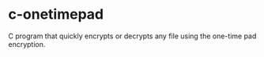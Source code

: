 # c-onetimepad
C program that quickly encrypts or decrypts any file using the one-time pad encryption.
